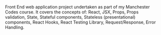 Front End web application project undertaken as part of my Manchester Codes course. It covers the concepts of: React, JSX, Props, Props validation, State, Stateful components, Stateless (presentational) components, React Hooks, React Testing Library, Request/Response, Error Handling.

